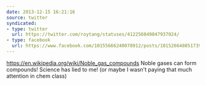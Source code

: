 ```yaml
---
date: 2013-12-15 16:21:16
source: twitter
syndicated:
- type: twitter
  url: https://twitter.com/roytang/statuses/412256049047937024/
- type: facebook
  url: https://www.facebook.com/10155666240078912/posts/10152664805173912
---
```


https://en.wikipedia.org/wiki/Noble_gas_compounds Noble gases can form compounds! Science has lied to me! (or maybe I wasn't paying that much attention in chem class)